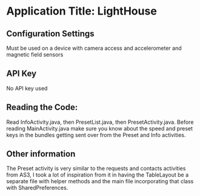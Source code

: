 # Application Title: LightHouse

## Configuration Settings

Must be used on a device with camera access and accelerometer and magnetic field sensors

## API Key

No API key used

## Reading the Code:

Read InfoActivity.java, then PresetList.java, then PresetActivity.java.
Before reading MainActivity.java make sure you know about the speed and preset keys in the bundles
getting sent over from the Preset and Info activities.


## Other information

The Preset activity is very similar to the requests and contacts activities from AS3, I took
a lot of inspiration from it in having the TableLayout be a separate file with helper methods
and the main file incorporating that class with SharedPreferences. 